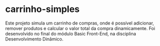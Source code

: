 # carrinho-simples
 Este projeto simula um carrinho de compras, onde é possível adicionar, remover produtos e calcular o valor total da compra dinamicamente. Foi desenvolvido no final do módulo Basic Front-End, na disciplina Desenvolvimento Dinâmico.
